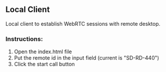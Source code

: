 ## Local Client

Local client to establish WebRTC sessions with remote desktop.

### Instructions:

1. Open the index.html file
2. Put the remote id in the input field (current is "SD-RD-440")
3. Click the start call button
